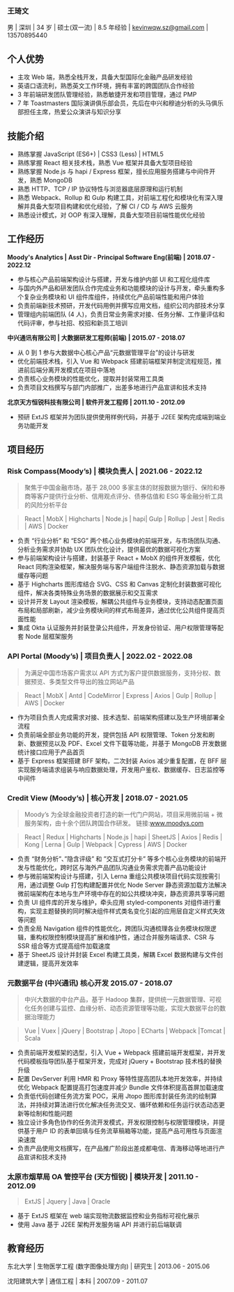 ### **王琦文**

男 | 深圳 | 34 岁 | 硕士(双一流) | 8.5 年经验 | kevinwqw.sz@gmail.com | 13570895440

## **个人优势**

-   主攻 Web 端，熟悉全栈开发，具备大型国际化金融产品研发经验
-   英语口语流利，熟悉英文工作环境，拥有丰富的跨国团队合作经验
-   3 年前端研发团队管理经验，熟悉敏捷开发和项目管理，通过 PMP
-   7 年 Toastmasters 国际演讲俱乐部会员，先后在中兴和穆迪分析的头马俱乐部担任主席，热爱公众演讲与知识分享

## **技能介绍**

-   熟练掌握 JavaScript (ES6+) | CSS3 (Less) | HTML5
-   熟练掌握 React 相关技术栈，熟悉 Vue 框架并具备大型项目经验
-   熟练掌握 Node.js 与 hapi / Express 框架，擅长应用服务搭建与中间件开发，熟悉 MongoDB
-   熟悉 HTTP、TCP / IP 协议特性与浏览器底层原理和运行机制
-   熟悉 Webpack、Rollup 和 Gulp 构建工具，对前端工程化和模块化有深入理解并具备大型项目构建和优化经验，了解 CI / CD 与 AWS 云服务
-   熟悉设计模式，对 OOP 有深入理解，具备大型项目前端性能优化经验

## **工作经历**

**Moody's Analytics | Asst Dir - Principal Software Eng(前端) | 2018.07 - 2022.12**

-   参与核心产品前端架构设计与搭建，开发与维护内部 UI 和工程化组件库
-   与国内外产品和研发团队合作完成业务和功能模块的设计与开发，牵头重构多个复杂业务模块和 UI 组件库组件，持续优化产品前端性能和用户体验
-   负责前端新技术预研，开发代码用例并撰写应用文档，组织公司内部技术分享
-   管理组内前端团队 (4 人)，负责日常业务需求对接、任务分解、工作量评估和代码评审，参与社招、校招和新员工培训

**中兴通讯有限公司 | 大数据研发工程师(前端) | 2015.07 - 2018.07**

-   从 0 到 1 参与大数据中心核心产品“元数据管理平台”的设计与研发
-   优化前端技术栈，引入 Vue 和 Webpack 搭建前端框架并制定流程规范，推进前后端分离开发模式在项目中落地
-   负责核心业务模块的性能优化，提取并封装常用工具类
-   负责项目文档撰写与部门内部推广，出差多地进行产品宣讲和技术支持

**北京天方恒锐科技有限公司 | 软件开发工程师 | 2011.10 - 2012.09**

-   预研 ExtJS 框架并为团队提供使用样例代码，并基于 J2EE 架构完成端到端业务功能开发

## **项目经历**

### **Risk Compass**(Moody’s) | 模块负责人 | 2021.06 - 2022.12

> 聚焦于中国金融市场，基于 28,000 多家主体的财报数据为银行、保险和券商等客户提供行业分析、信用观点评分、债券估值和 ESG 等金融分析工具的风险分析平台

> React | MobX | Highcharts | Node.js | hapi| Gulp | Rollup | Jest | Redis | AWS | Docker

-   负责 “行业分析” 和 “ESG” 两个核心业务模块的前端开发，与市场团队沟通、分析业务需求并协助 UX 团队优化设计，提供最优的数据可视化方案
-   参与前端架构设计与搭建，封装基于 React + MobX 的组件开发模板，优化 React 同构渲染框架，解决服务端与客户端组件注脱水、静态资源加载与数据缓存等问题
-   基于 Highcharts 图形库结合 SVG、CSS 和 Canvas 定制化封装数据可视化组件，解决各类特殊业务场景的数据展示和交互需求
-   设计并开发 Layout 渲染模板，解耦公共组件与业务模块，支持动态配置页面布局和局部刷新，减少业务模块间的样式布局差异，通过优化公共组件提高页面性能
-   集成 Okta 认证服务并封装登录公共组件，开发身份验证、用户权限管理等配套 Node 层框架服务

### **API Portal** (Moody’s) | 项目负责人 | 2022.02 - 2022.08

> 为满足中国市场客户需求以 API 方式为客户提供数据服务，支持分权、数据预览、多类型文件导出的独立网站产品

> React | MobX | Antd | CodeMirror | Express | Axios | Gulp | Rollup | AWS | Docker

-   作为项目负责人完成需求对接、技术选型、前端架构搭建以及生产环境部署全流程
-   负责前端全部业务功能的开发，提供包括 API 权限管理、Token 分发和刷新、数据预览以及 PDF、Excel 文件下载等功能，并基于 MongoDB 开发数据统计接口应用于产品首页
-   基于 Express 框架搭建 BFF 架构，二次封装 Axios 减少重复配置，在 BFF 层实现服务端请求组装与响应数据处理，开发用户鉴权、数据缓存、日志监控等中间件

### **Credit View** (Moody’s) | 核心开发 | 2018.07 - 2021.05

> Moody’s 为全球金融投资者打造的新一代门户网站，项目采用微前端 + 微服务架构，由十余个团队跨国合作研发。
> 链接:www.moodys.com

> React | Redux | Highcharts | Node.js | hapi | SheetJS | Axios | Redis | Kong | Lerna | Gulp | Webpack | Cypress | AWS | Docker

-   负责 “财务分析”、”隐含评级” 和 ”交互式打分卡” 等多个核心业务模块的前端开发与性能优化，跨时区与海外产品团队沟通业务需求完善产品功能设计
-   参与微前端架构设计与搭建，引入 Lerna 重组公共模块项目代码实现按需引用，通过调整 Gulp 打包构建配置并优化 Node Server 静态资源加载方法解决微前端架构在本地与生产环境中存在的如公共模块冲突，静态资源共享等问题
-   负责 UI 组件库的开发与维护，牵头应用 styled-components 对组件进行重构，实现主题替换的同时解决组件样式类名变化引起的应用层自定义样式失效等问题
-   负责全局 Navigation 组件的性能优化，跨团队沟通梳理各业务模块权限逻辑，重构权限控制模块提高扩展和维护性，通过合并服务端请求、CSR 与 SSR 组合等方式提高组件加载速度
-   基于 SheetJS 设计并封装 Excel 构建工具类，解耦 Excel 数据构建与文件创建逻辑，提高开发效率

### **元数据平台** (中兴通讯) 核心开发 2015.07 - 2018.07

> 中兴大数据的中台产品，基于 Hadoop 集群，提供统一元数据管理、可视化任务创建与监控、血缘分析、动态资源管理等功能，实现大数据平台的数据治理能力

> Vue | Vuex | jQuery | Bootstrap | Jtopo | ECharts | Webpack |Tomcat | Scala

-   负责前端开发框架的选型，引入 Vue + Webpack 搭建前端开发框架，并开发代码模板指导团队基于框架开发，完成对 jQuery + Bootstrap 技术栈的替换升级
-   配置 DevServer 利用 HMR 和 Proxy 等特性提高团队本地开发效率，并持续优化 Webpack 配置提高打包速度并减少 Bundle 文件体积提高首屏加载速度
-   负责低代码创建任务流方案 POC，采用 Jtopo 图形库封装任务流的绘制算法，并持续对算法进行优化解决任务流交叉、循环依赖和任务运行状态动态更新等绘制和性能问题
-   独立设计多角色协作的任务流开发模式，开发权限控制与权限管理模块，并提供基于用户 ID 的表单回填与任务流草稿箱等功能，提高产品可用性与页面渲染速度
-   负责产品使用文档撰写，在产品推广阶段出差成都电信、青海移动等地进行产品宣讲和技术支持

### **太原市烟草局** OA 管控平台 (天方恒锐) | 模块开发 | 2011.10 - 2012.09

> ExtJS | Jquery | Java | Oracle

-   基于 ExtJS 框架在 web 端实现物流数据监控和业务指标可视化展示
-   使用 Java 基于 J2EE 架构开发服务端 API 并进行前后端联调

## **教育经历**

东北大学 | 生物医学工程 (数字图像处理方向) | 研究生 | 2013.06 - 2015.06

沈阳建筑大学 | 通信工程 | 本科 | 2007.09 - 2011.07
